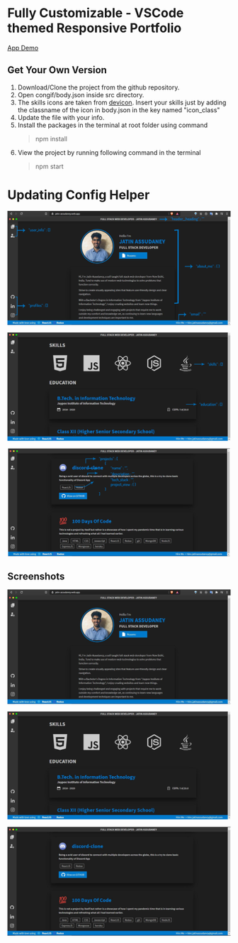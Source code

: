 # Fully Customizable - VSCode themed Responsive Portfolio

[App Demo](https://jatin-assudaney.web.app/)

## Get Your Own Version

1. Download/Clone the project from the github repository.
2. Open congif/body.json inside src directory.
3. The skills icons are taken from [devicon](https://devicon.dev/). Insert your skills just by adding the classname of the icon in body.json in the key named "icon_class"
4. Update the file with your info.
5. Install the packages in the terminal at root folder using command
   > npm install
6. View the project by running following command in the terminal
   > npm start

# Updating Config Helper

![home-page-helper](https://github.com/JatinAssudaney/portfolio/blob/master/assets/home_helper.png?raw=true)

![skills-page-helper](https://github.com/JatinAssudaney/portfolio/blob/master/assets/skills_helper.png?raw=true)

![projects-page-helper](https://github.com/JatinAssudaney/portfolio/blob/master/assets/projects_helper.png?raw=true)

## Screenshots

![home-page](https://github.com/JatinAssudaney/portfolio/blob/master/assets/home.JPG?raw=true)

![skills-page](https://github.com/JatinAssudaney/portfolio/blob/master/assets/skills.JPG?raw=true)

![projects-page](https://github.com/JatinAssudaney/portfolio/blob/master/assets/projects.JPG?raw=true)
